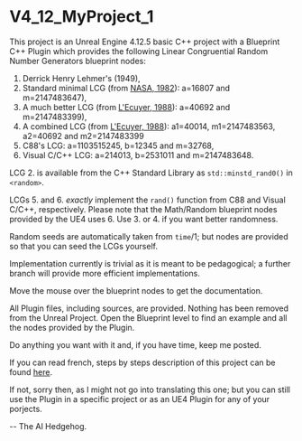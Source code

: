 # V4_12_MyProject_1

This project is an Unreal Engine 4.12.5 basic C++ project with a Blueprint C++ Plugin which
provides the following Linear Congruential Random Number Generators blueprint nodes:

1. Derrick Henry Lehmer's (1949),
2. Standard minimal LCG (from [NASA, 1982](http://ntrs.nasa.gov/search.jsp?R=19830007824&hterms=Nasa+Technical+Paper+2105&qs=N%3D0%26Ntk%3DAll%26Ntx%3Dmode%2Bmatchallany%26Ntt%3DNasa%2BTechnical%2BPaper%2B2105)): a=16807 and m=2147483647),
3. A much better LCG (from [L'Ecuyer, 1988](http://dl.acm.org/citation.cfm?doid=62959.62969)): a=40692 and m=2147483399),
4. A combined LCG (from [L'Ecuyer, 1988](http://dl.acm.org/citation.cfm?doid=62959.62969)): a1=40014, m1=2147483563, a2=40692 and m2=2147483399 
5. C88's LCG: a=1103515245, b=12345 and m=32768,
6. Visual C/C++ LCG: a=214013, b=2531011 and m=2147483648.

LCG 2. is available from the C++ Standard Library as `std::minstd_rand0()` in `<random>`.

LCGs 5. and 6. _exactly_ implement the `rand()` function from C88 and Visual C/C++, respectively. Please note that the Math/Random blueprint nodes provided by the UE4 uses 6. Use 3. or 4. if you want better randomness.

Random seeds are automatically taken from `time`/1; but nodes are provided so that you can seed the LCGs yourself.

Implementation currently is trivial as it is meant to be pedagogical; a further branch will provide more efficient implementations.

Move the mouse over the blueprint nodes to get the documentation.

All Plugin files, including sources, are provided. Nothing has been removed from the Unreal Project. Open the Blueprint level to find an example and all the nodes provided by the Plugin.

Do anything you want with it and, if you have time, keep me posted.

If you can read french, steps by steps description of this project can be found [here](https://github.com/PCfVW/V4_12_MyProject_1/blob/master/%C3%89tapes%20du%20Projet%20Cr%C3%A9ation%20d'un%20Plugin%20pour%20l'Unreal%20Engine%204.12.5%20(4).pdf).

If not, sorry then, as I might not go into translating this one;
but you can still use the Plugin in a specific project or as an UE4 Plugin for any of your porjects.

-- The AI Hedgehog.

